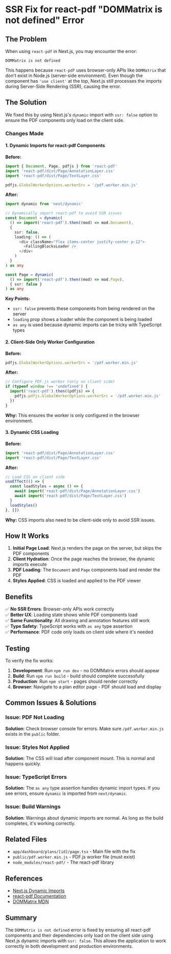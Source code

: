 # SSR Fix for react-pdf "DOMMatrix is not defined" Error

## The Problem

When using `react-pdf` in Next.js, you may encounter the error:
```
DOMMatrix is not defined
```

This happens because `react-pdf` uses browser-only APIs like `DOMMatrix` that don't exist in Node.js (server-side environment). Even though the component has `'use client'` at the top, Next.js still processes the imports during Server-Side Rendering (SSR), causing the error.

## The Solution

We fixed this by using Next.js's `dynamic` import with `ssr: false` option to ensure the PDF components only load on the client side.

### Changes Made

#### 1. Dynamic Imports for react-pdf Components

**Before:**
```typescript
import { Document, Page, pdfjs } from 'react-pdf'
import 'react-pdf/dist/Page/AnnotationLayer.css'
import 'react-pdf/dist/Page/TextLayer.css'

pdfjs.GlobalWorkerOptions.workerSrc = '/pdf.worker.min.js'
```

**After:**
```typescript
import dynamic from 'next/dynamic'

// Dynamically import react-pdf to avoid SSR issues
const Document = dynamic(
  () => import('react-pdf').then((mod) => mod.Document),
  { 
    ssr: false, 
    loading: () => (
      <div className="flex items-center justify-center p-12">
        <FallingBlocksLoader />
      </div>
    )
  }
) as any

const Page = dynamic(
  () => import('react-pdf').then((mod) => mod.Page),
  { ssr: false }
) as any
```

**Key Points:**
- `ssr: false` prevents these components from being rendered on the server
- `loading` prop shows a loader while the component is being loaded
- `as any` is used because dynamic imports can be tricky with TypeScript types

#### 2. Client-Side Only Worker Configuration

**Before:**
```typescript
pdfjs.GlobalWorkerOptions.workerSrc = '/pdf.worker.min.js'
```

**After:**
```typescript
// Configure PDF.js worker (only on client side)
if (typeof window !== 'undefined') {
  import('react-pdf').then((pdfjs) => {
    pdfjs.pdfjs.GlobalWorkerOptions.workerSrc = '/pdf.worker.min.js'
  })
}
```

**Why:** This ensures the worker is only configured in the browser environment.

#### 3. Dynamic CSS Loading

**Before:**
```typescript
import 'react-pdf/dist/Page/AnnotationLayer.css'
import 'react-pdf/dist/Page/TextLayer.css'
```

**After:**
```typescript
// Load CSS on client side
useEffect(() => {
  const loadStyles = async () => {
    await import('react-pdf/dist/Page/AnnotationLayer.css')
    await import('react-pdf/dist/Page/TextLayer.css')
  }
  loadStyles()
}, [])
```

**Why:** CSS imports also need to be client-side only to avoid SSR issues.

## How It Works

1. **Initial Page Load**: Next.js renders the page on the server, but skips the PDF components
2. **Client Hydration**: Once the page reaches the browser, the dynamic imports execute
3. **PDF Loading**: The `Document` and `Page` components load and render the PDF
4. **Styles Applied**: CSS is loaded and applied to the PDF viewer

## Benefits

✅ **No SSR Errors**: Browser-only APIs work correctly  
✅ **Better UX**: Loading state shows while PDF components load  
✅ **Same Functionality**: All drawing and annotation features still work  
✅ **Type Safety**: TypeScript works with `as any` type assertion  
✅ **Performance**: PDF code only loads on client side where it's needed  

## Testing

To verify the fix works:

1. **Development**: Run `npm run dev` - no DOMMatrix errors should appear
2. **Build**: Run `npm run build` - build should complete successfully
3. **Production**: Run `npm start` - pages should render correctly
4. **Browser**: Navigate to a plan editor page - PDF should load and display

## Common Issues & Solutions

### Issue: PDF Not Loading
**Solution**: Check browser console for errors. Make sure `/pdf.worker.min.js` exists in the `public` folder.

### Issue: Styles Not Applied
**Solution**: The CSS will load after component mount. This is normal and happens quickly.

### Issue: TypeScript Errors
**Solution**: The `as any` type assertion handles dynamic import types. If you see errors, ensure `dynamic` is imported from `next/dynamic`.

### Issue: Build Warnings
**Solution**: Warnings about dynamic imports are normal. As long as the build completes, it's working correctly.

## Related Files

- `app/dashboard/plans/[id]/page.tsx` - Main file with the fix
- `public/pdf.worker.min.js` - PDF.js worker file (must exist)
- `node_modules/react-pdf/` - The react-pdf library

## References

- [Next.js Dynamic Imports](https://nextjs.org/docs/advanced-features/dynamic-import)
- [react-pdf Documentation](https://github.com/wojtekmaj/react-pdf)
- [DOMMatrix MDN](https://developer.mozilla.org/en-US/docs/Web/API/DOMMatrix)

## Summary

The `DOMMatrix is not defined` error is fixed by ensuring all react-pdf components and their dependencies only load on the client side using Next.js dynamic imports with `ssr: false`. This allows the application to work correctly in both development and production environments.

